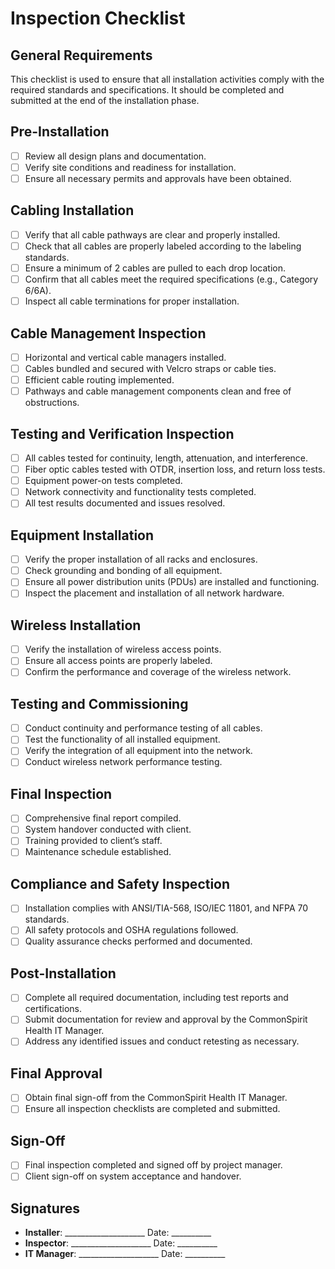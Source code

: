 # Inspection Checklist

## General Requirements
This checklist is used to ensure that all installation activities comply with the required standards and specifications. It should be completed and submitted at the end of the installation phase.

## Pre-Installation
- [ ] Review all design plans and documentation.
- [ ] Verify site conditions and readiness for installation.
- [ ] Ensure all necessary permits and approvals have been obtained.

## Cabling Installation
- [ ] Verify that all cable pathways are clear and properly installed.
- [ ] Check that all cables are properly labeled according to the labeling standards.
- [ ] Ensure a minimum of 2 cables are pulled to each drop location.
- [ ] Confirm that all cables meet the required specifications (e.g., Category 6/6A).
- [ ] Inspect all cable terminations for proper installation.

## Cable Management Inspection
- [ ] Horizontal and vertical cable managers installed.
- [ ] Cables bundled and secured with Velcro straps or cable ties.
- [ ] Efficient cable routing implemented.
- [ ] Pathways and cable management components clean and free of obstructions.

## Testing and Verification Inspection
- [ ] All cables tested for continuity, length, attenuation, and interference.
- [ ] Fiber optic cables tested with OTDR, insertion loss, and return loss tests.
- [ ] Equipment power-on tests completed.
- [ ] Network connectivity and functionality tests completed.
- [ ] All test results documented and issues resolved.

## Equipment Installation
- [ ] Verify the proper installation of all racks and enclosures.
- [ ] Check grounding and bonding of all equipment.
- [ ] Ensure all power distribution units (PDUs) are installed and functioning.
- [ ] Inspect the placement and installation of all network hardware.

## Wireless Installation
- [ ] Verify the installation of wireless access points.
- [ ] Ensure all access points are properly labeled.
- [ ] Confirm the performance and coverage of the wireless network.

## Testing and Commissioning
- [ ] Conduct continuity and performance testing of all cables.
- [ ] Test the functionality of all installed equipment.
- [ ] Verify the integration of all equipment into the network.
- [ ] Conduct wireless network performance testing.

## Final Inspection
- [ ] Comprehensive final report compiled.
- [ ] System handover conducted with client.
- [ ] Training provided to client’s staff.
- [ ] Maintenance schedule established.

## Compliance and Safety Inspection
- [ ] Installation complies with ANSI/TIA-568, ISO/IEC 11801, and NFPA 70 standards.
- [ ] All safety protocols and OSHA regulations followed.
- [ ] Quality assurance checks performed and documented.

## Post-Installation
- [ ] Complete all required documentation, including test reports and certifications.
- [ ] Submit documentation for review and approval by the CommonSpirit Health IT Manager.
- [ ] Address any identified issues and conduct retesting as necessary.

## Final Approval
- [ ] Obtain final sign-off from the CommonSpirit Health IT Manager.
- [ ] Ensure all inspection checklists are completed and submitted.

## Sign-Off
- [ ] Final inspection completed and signed off by project manager.
- [ ] Client sign-off on system acceptance and handover.

## Signatures
- **Installer**: ____________________ Date: __________
- **Inspector**: ____________________ Date: __________
- **IT Manager**: ____________________ Date: __________

